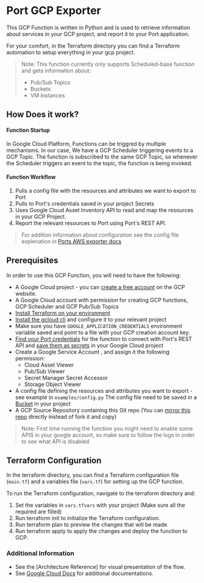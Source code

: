 # Port GCP Exporter
This GCP Function is written in Python and is used to retrieve information about services in your GCP project, and report it to your Port application.

For your comfort, in the Terraform directory you can find a Terraform automation to setup everything in your gcp project.
> Note: This function currently only supports Scheduled-base function and gets information about: 
> * Pub/Sub Topics
> * Buckets
> * VM Instances


## How Does it work?


#### Function Startup
In Google Cloud Platform, Functions can be triggred by multiple mechanisms. 
In our case, We have a GCP Scheduler triggering events to a GCP Topic.
The function is subscribed to the same GCP Topic, so whenever the Scheduler triggers an event to the topic,  the function is being invoked.

#### Function Workflow
1. Pulls a config file with the resources and attributes we want to export to Port
2. Pulls to Port's credentials saved in your project Secrets
3. Uses Google Cloud Asset Inventory API to read and map the resources in your GCP Project.
4. Report the relevant resources to Port using Port's REST API.

> For addition information about configuration see the config file explenation in [Ports AWS exporter docs](https://docs.getport.io/build-your-software-catalog/sync-data-to-catalog/aws/#exporter-aws-serverless-application)


## Prerequisites

In order to use this GCP Function, you will need to have the following:

- A Google Cloud project - you can [create a free account](https://cloud.google.com/free) on the GCP website.
- A Google Cloud account with permission for creating GCP functions, GCP Scheduler and GCP Pub/Sub Topics
- [Install Terraform on your environment](https://developer.hashicorp.com/terraform/tutorials/gcp-get-started/install-cli?in=terraform%2Fgcp-get-started) 
- [Install the gcloud cli](https://cloud.google.com/sdk/docs/install) and configure it to your relevant project
- Make sure you have `GOOGLE_APPLICATION_CREDENTIALS` environment variable saved and point to a file with your GCP creation account key.
- [Find your Port credentials](https://docs.getport.io/build-your-software-catalog/sync-data-to-catalog/api/#find-your-port-credentials) for the function to connect with Port's REST API and [save them as secrets](https://cloud.google.com/secret-manager/docs/creating-and-accessing-secrets) in your Google Cloud project
- Create a Google Service Account , and assign it the following permission: 
  - Cloud Asset Viewer 
  - Pub/Sub Viewer 
  - Secret Manager Secret Accessor
  - Storage Object Viewer
- A config file defining the resources and attributes you want to export - see example in `examples/config.py`
 The config file need to be saved in a [Bucket](https://cloud.google.com/storage/docs/creating-buckets) in your project
 - A GCP Source Repository containing this Git repo (You can [mirror this repo](https://cloud.google.com/source-repositories/docs/mirroring-a-github-repository) directly instead of fork it and copy)
 
> Note: First time running the function you might need to enable some APIS in your google account, so make sure to follow the logs in order to see what API is disabled


## Terraform Configuration
In the terraform directory, you can find a Terraform configuration file (`main.tf`) and a variables file (`vars.tf`) for setting up the GCP function.

To run the Terraform configuration, navigate to the terraform directory and:
1. Set the variables in `vars.tfvars` with your project (Make sure all the required are filled)
2. Run terraform init to initialize the Terraform configuration.
3. Run terraform plan to preview the changes that will be made.
4. Run terraform apply to apply the changes and deploy the function to GCP.

### Additional Information
* See the [Architecture Reference] for visual presentation of the flow.
* See [Google Cloud Docs](https://cloud.google.com/docs?hl=he) for additional documentations.

